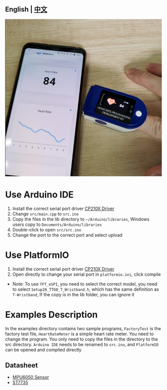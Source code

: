 ## **English | [中文](docs/README_CN.MD)**

![](docs/IMAGE.jpg)

# Use Arduino IDE
1. Install the correct serial port driver [CP210X Driver](https://www.silabs.com/products/development-tools/software/usb-to-uart-bridge-vcp-drivers)
2. Change `src/main.cpp` to `src.ino`
3. Copy the files in the lib directory to `~/Arduino/libraries`,
Windows users copy to `Documents/Arduino/libraries`
1. Double-click to open `src/src.ino` 
2. Change the port to the correct port and select upload

# Use PlatformIO
1. Install the correct serial port driver [CP210X Driver](https://www.silabs.com/products/development-tools/software/usb-to-uart-bridge-vcp-drivers)
2. Open directly to change your serial port in `platformio.ini`, click compile

- Note: To use `TFT_eSPI`, you need to select the correct model, you need to select `Setup26_TTGO_T_Wristband.h`, which has the same definition as `T-Wristband`, If the copy is in the lib folder, you can ignore it

# Examples Description
In the examples directory contains two sample programs, `FactoryTest` is the factory test file,
`HeartRateMeter` is a simple heart rate meter. You need to change the program. 
You only need to copy the files in the directory to the src directory. 
`Arduino IDE` needs to be renamed to `src.ino`, and `PlatformIO` can be opened and compiled directly



## Datasheet
- [MPU6050 Sensor](https://invensense.tdk.com/products/motion-tracking/6-axis/mpu-6050/)
- [ST7735](http://www.displayfuture.com/Display/datasheet/controller/ST7735.pdf)






